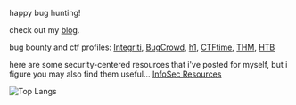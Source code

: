 happy bug hunting! 

check out my [blog](https://medium.com/@z3r0syf3r).

bug bounty and ctf profiles: [Integriti](https://app.intigriti.com/researcher/profile/z3r0syf3r), [BugCrowd](https://bugcrowd.com/z3r0syf3r), [h1](https://hackerone.com/z3r0syf3r), [CTFtime](https://ctftime.org/user/192457), [THM](https://tryhackme.com/p/z3r0syf3r), [HTB](https://app.hackthebox.com/users/1929154)

here are some security-centered resources that i've posted for myself, but i figure you may also find them useful... 
[InfoSec Resources](https://github.com/dante0x5f/info_sec_resources)


![Top Langs](https://github-readme-stats.vercel.app/api/top-langs/?username=z3r0syf3r&layout=compact&theme=dark&langs_count=4)
